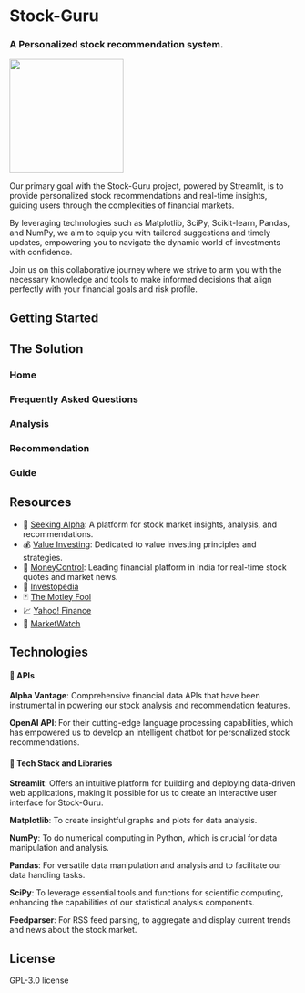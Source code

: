 # Stock-Guru

### A Personalized stock recommendation system.

<div>
  <img src="data/images/stock-gif-min.gif" height="200">
</div>

Our primary goal with the Stock-Guru project, powered by Streamlit, is to provide personalized stock recommendations and real-time insights, guiding users through the complexities of financial markets. 

By leveraging technologies such as Matplotlib, SciPy, Scikit-learn, Pandas, and NumPy, we aim to equip you with tailored suggestions and timely updates, empowering you to navigate the dynamic world of investments with confidence. 

Join us on this collaborative journey where we strive to arm you with the necessary knowledge and tools to make informed decisions that align perfectly with your financial goals and risk profile.

## Getting Started

## The Solution

### Home
### Frequently Asked Questions
### Analysis
### Recommendation
### Guide

## Resources

- 🔎 [Seeking Alpha](https://seekingalpha.com/): A platform for stock market insights, analysis, and recommendations.
- 💰 [Value Investing](https://valueinvesting.io/): Dedicated to value investing principles and strategies.
- 💸 [MoneyControl](https://www.moneycontrol.com/): Leading financial platform in India for real-time stock quotes and market news.
- 💼 [Investopedia](https://www.investopedia.com/)
- 🃏 [The Motley Fool](https://www.fool.com/)
- 💹 [Yahoo! Finance](https://finance.yahoo.com/)
- 📰 [MarketWatch](https://www.marketwatch.com/)

## Technologies

#### 🔗 APIs

**Alpha Vantage**: Comprehensive financial data APIs that have been instrumental in powering our stock analysis and recommendation features.

**OpenAI API**: For their cutting-edge language processing capabilities, which has empowered us to develop an intelligent chatbot for personalized stock recommendations.

#### 🔧 Tech Stack and Libraries

**Streamlit**: Offers an intuitive platform for building and deploying data-driven web applications, making it possible for us to create an interactive user interface for Stock-Guru.

**Matplotlib**: To create insightful graphs and plots for data analysis.

**NumPy**: To do numerical computing in Python, which is crucial for data manipulation and analysis.

**Pandas**: For versatile data manipulation and analysis and to facilitate our data handling tasks.

**SciPy**: To leverage essential tools and functions for scientific computing, enhancing the capabilities of our statistical analysis components.

**Feedparser**: For RSS feed parsing, to aggregate and display current trends and news about the stock market.

## License
GPL-3.0 license
